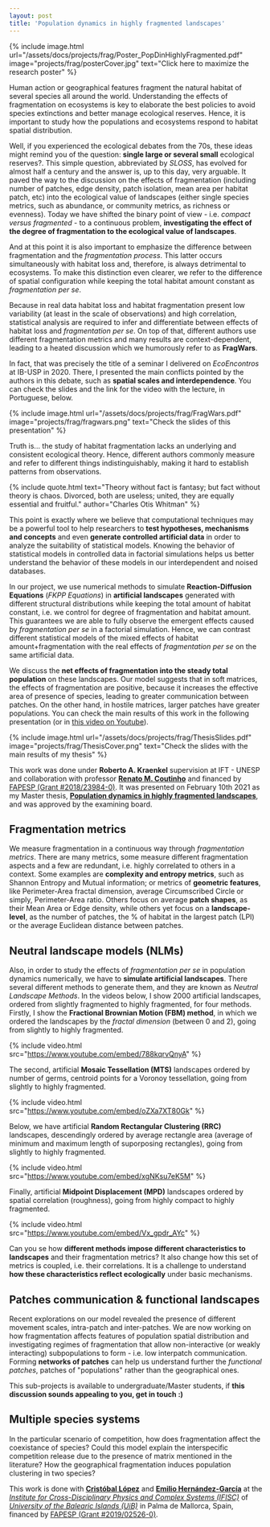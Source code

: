 ```yaml
---
layout: post
title: 'Population dynamics in highly fragmented landscapes'
---
```


{% include image.html url="/assets/docs/projects/frag/Poster_PopDinHighlyFragmented.pdf" image="projects/frag/posterCover.jpg" text="Click here to maximize the research poster" %}

Human action or geographical features fragment the natural habitat of several species all around the world. Understanding the effects of fragmentation on ecosystems is key to elaborate the best policies to avoid species extinctions and better manage ecological reserves. Hence, it is important to study how the populations and ecosystems respond to habitat spatial distribution. 

Well, if you experienced the ecological debates from the 70s, these ideas might remind you of the question: **single large or several small** ecological reserves?. This simple question, abbreviated by *SLOSS*, has evolved for almost half a century and the answer is, up to this day, very arguable. It paved the way to the discussion on the effects of fragmentation (including number of patches, edge density, patch isolation, mean area per habitat patch, etc) into the ecological value of landscapes (either single species metrics, such as abundance, or community metrics, as richness or evenness). Today we have shifted the binary point of view - i.e. *compact versus fragmented* -  to a continuous problem, **investigating the effect of the degree of fragmentation to the ecological value of landscapes**. 

And at this point it is also important to emphasize the difference between fragmentation and the *fragmentation process*. This latter occurs simultaneously with habitat loss and, therefore, is always detrimental to ecosystems. To make this distinction even clearer, we refer to the difference of spatial configuration while keeping the total habitat amount constant as *fragmentation per se*. 

Because in real data habitat loss and habitat fragmentation present low variability (at least in the scale of observations) and high correlation, statistical analysis are required to infer and differentiate between effects of habitat loss and *fragmentation per se*. On top of that, different authors use different fragmentation metrics and many results are context-dependent, leading to a heated discussion which we humorously refer to as **FragWars**.

In fact, that was precisely the title of a seminar I delivered on *EcoEncontros* at IB-USP in 2020. There, I presented the main conflicts pointed by the authors in this debate, such as **spatial scales and interdependence**. You can check the slides and the link for the video with the lecture, in Portuguese, below.

{% include image.html url="/assets/docs/projects/frag/FragWars.pdf" image="projects/frag/fragwars.png" text="Check the slides of this presentation" %}

Truth is... the study of habitat fragmentation lacks an underlying and consistent ecological theory. Hence, different authors commonly measure and refer to different things indistinguishably, making it hard to establish patterns from observations. 

{% include quote.html text="Theory without fact is fantasy; but fact without theory is chaos. Divorced, both are useless; united, they are equally essential and fruitful." author="Charles Otis Whitman" %}

This point is exactly where we believe that computational techniques may be a powerful tool to help researchers to **test hypotheses, mechanisms and concepts** and even **generate controlled artificial data** in order to analyze the suitability of statistical models. Knowing the behavior of statistical models in controlled data in factorial simulations helps us better understand the behavior of these models in our interdependent and noised databases. 

In our project, we use numerical methods to simulate **Reaction-Diffusion Equations** (*FKPP Equations*) in **artificial landscapes** generated with different structural distributions while keeping the total amount of habitat constant, i.e. we control for degree of fragmentation and habitat amount. This guarantees we are able to fully observe the emergent effects caused by *fragmentation per se* in a factorial simulation. Hence, we can contrast different statistical models of the mixed effects of habitat amount+fragmentation with the real effects of *fragmentation per se* on the same artificial data. 

We discuss the **net effects of fragmentation into the steady total population** on these landscapes. Our model suggests that in soft matrices, the effects of fragmentation are positive, because it increases the effective area of presence of species, leading to greater communication between patches. On the other hand, in hostile matrices, larger patches have greater populations. You can check the main results of this work in the following presentation (or in [this video on Youtube](https://www.youtube.com/watch?v=-ti5vJHCknU&t=2s)). 

{% include image.html url="/assets/docs/projects/frag/ThesisSlides.pdf" image="projects/frag/ThesisCover.png" text="Check the slides with the main results of my thesis" %}

This work was done under **Roberto A. Kraenkel** supervision at IFT - UNESP and collaboration with professor **[Renato M. Coutinho](http://professor.ufabc.edu.br/~renato.coutinho/)** and financed by [FAPESP (Grant #2018/23984-0)](https://bv.fapesp.br/pt/bolsas/183763//). It was presented on February 10th 2021 as my Master thesis, **[Population dynamics in highly fragmented landscapes](/assets/docs/projects/frag/My_Master_thesis.pdf)**, and was approved by the examining board. 


## Fragmentation metrics

We measure fragmentation in a continuous way through *fragmentation metrics*. There are many metrics, some measure different fragmentation aspects and a few are redundant, i.e. highly correlated to others in a context. Some examples are **complexity and entropy metrics**, such as Shannon Entropy and Mutual information; or metrics of **geometric features**, like Perimeter-Area fractal dimension, average Circumscribed Circle or simply, Perimeter-Area ratio. Others focus on average **patch shapes**, as their Mean Area or Edge density, while others yet focus on a **landscape-level**, as the number of patches, the % of habitat in the largest patch (LPI) or the average Euclidean distance between patches. 

## Neutral landscape models (NLMs)

Also, in order to study the effects of *fragmentation per se* in population dynamics numerically, we have to **simulate artificial landscapes**. There several different methods to generate them, and they are known as *Neutral Landscape Methods*. In the videos below, I show 2000 artificial landscapes, ordered from slightly fragmented to highly fragmented, for four methods. Firstly, I show the **Fractional Brownian Motion (FBM) method**, in which we ordered the landscapes by the *fractal dimension* (between 0 and 2), going from slightly to highly fragmented. 

{% include video.html src="https://www.youtube.com/embed/788kqrvQnyA" %}

The second, artificial **Mosaic Tessellation (MTS)** landscapes ordered by number of germs, centroid points for a Voronoy tessellation, going from slightly to highly fragmented. 

{% include video.html src="https://www.youtube.com/embed/oZXa7XT80Gk" %}

Below, we have artificial **Random Rectangular Clustering (RRC)** landscapes, descendingly ordered by average rectangle area (average of minimum and maximum length of suporposing rectangles), going from slightly to highly fragmented. 

{% include video.html src="https://www.youtube.com/embed/xgNKsu7eK5M" %}

Finally, artificial **Midpoint Displacement (MPD)** landscapes ordered by spatial correlation  (roughness), going from highly  compact to highly fragmented. 

{% include video.html src="https://www.youtube.com/embed/Vx_gpdr_AYc" %}

Can you se how **different methods impose different characteristics to landscapes** and their fragmentation metrics? It also change how this set of metrics is coupled, i.e. their correlations. It is a challenge to understand **how these characteristics reflect ecologically** under basic mechanisms. 

## Patches communication & functional landscapes

Recent explorations on our model revealed the presence of different movement scales, intra-patch and inter-patches. We are now working on how fragmentation affects features of population spatial distribution and investigating regimes of fragmentation that allow non-interactive (or weakly interacting) subpopulations to form - i.e. low interpatch communication. Forming **networks of patches** can help us understand further the *functional patches*, patches of "populations" rather than the geographical ones. 

This sub-projects is available to undergraduate/Master students, if **this discussion sounds appealing to you, get in touch :)**

## Multiple species systems

In the particular scenario of competition, how does fragmentation affect the coexistance of species? Could this model explain the interspecific competition release due to the presence of matrix mentioned in the literature? How the geographical fragmentation induces population clustering in two species?

This work is done with **[Cristóbal López](https://www.ifisc.uib-csic.es/en/people/cristobal-lopez/)** and **[Emilio Hernández-García](https://ifisc.uib-csic.es/users/emilio/)** at the *[Institute for Cross-Disciplinary Physics and Complex Systems (IFISC)](https://www.ifisc.uib-csic.es/en/)* of *[University of the Balearic Islands (UiB)](https://www.uib.eu/)* in Palma de Mallorca, Spain,  financed by [FAPESP (Grant #2019/02526-0)](https://bv.fapesp.br/pt/bolsas/190605/padroes-espaciais-na-distribuicao-populacional-em-paisagens-altamente-fragmentadas/).




